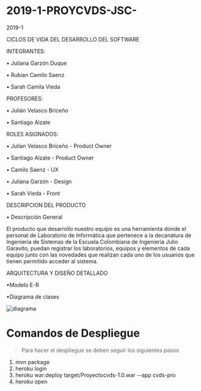 # 2019-1-PROYCVDS-JSC-

2019-1

CICLOS DE VIDA DEL DESARROLLO DEL SOFTWARE

INTEGRANTES:


• Juliana Garzón Duque 

• Rubian Camilo Saenz
 
• Sarah Camila Vieda


PROFESORES: 

• Julián Velasco Briceño

• Santiago Alzate


ROLES ASIGNADOS:

• Julian Velasco Briceño - Product Owner

• Santiago Alzate - Product Owner

• Camilo Saenz - UX 

• Juliana Garzón - Design

• Sarah Vieda - Front 



DESCRIPCION DEL PRODUCTO 

• Descripción General 

El producto que desarrollo nuestro equipo es una herramienta donde el personal de Laboratorio de Informática que pertenece a la decanatura de Ingeniería de Sistemas de la Escuela Colombiana de Ingeniería Julio Garavito, puedan registrar los laboratorios, equipos y elementos de cada equipo junto con las novedades que realizan cada uno de los usuarios que tienen permitido acceder al sistema. 

ARQUITECTURA Y DISEÑO DETALLADO

•Modelo E-R



•Diagrama de clases

![diagrama](https://user-images.githubusercontent.com/48154086/56165286-2c098580-5f98-11e9-9cde-23a677f12c99.PNG)




# Comandos de Despliegue

> Para hacer el despliegue se deben seguir los siguientes pasos

1) mvn package
2) heroku login
3) heroku war:deploy target/Proyectocvds-1.0.war --app cvds-pro
4) heroku open





